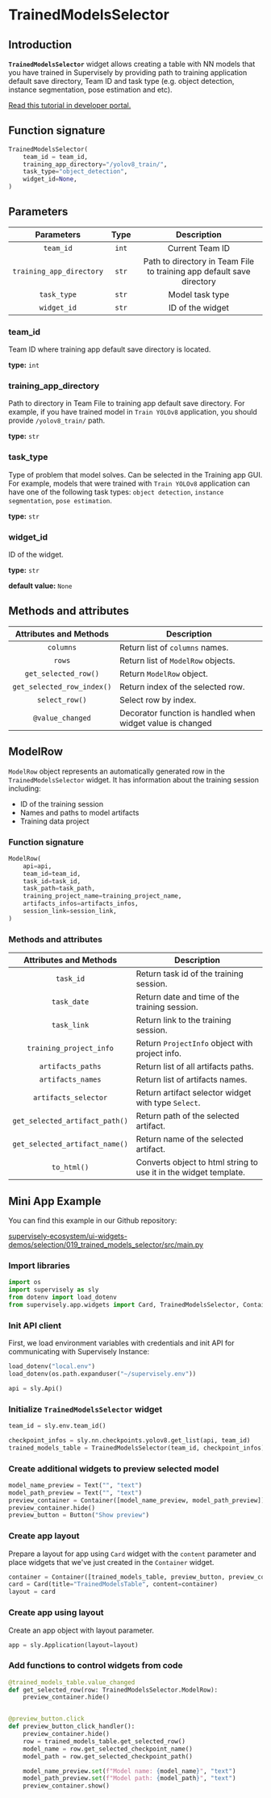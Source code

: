 # TrainedModelsSelector

## Introduction

**`TrainedModelsSelector`** widget allows creating a table with NN models that you have trained in Supervisely by providing path to training application default save directory, Team ID and task type (e.g. object detection, instance segmentation, pose estimation and etc).

[Read this tutorial in developer portal.](https://developer.supervise.ly/app-development/widgets/selectors/trained-models-selector)

## Function signature

```python
TrainedModelsSelector(
    team_id = team_id,
    training_app_directory="/yolov8_train/",
    task_type="object_detection",
    widget_id=None,
)
```

## Parameters

|        Parameters        | Type  |                              Description                              |
| :----------------------: | :---: | :-------------------------------------------------------------------: |
|        `team_id`         | `int` |                            Current Team ID                            |
| `training_app_directory` | `str` | Path to directory in Team File to training app default save directory |
|       `task_type`        | `str` |                            Model task type                            |
|       `widget_id`        | `str` |                           ID of the widget                            |

### team_id

Team ID where training app default save directory is located.

**type:** `int`

### training_app_directory

Path to directory in Team File to training app default save directory. For example, if you have trained model in `Train YOLOv8` application, you should provide `/yolov8_train/` path.

**type:** `str`

### task_type

Type of problem that model solves. Can be selected in the Training app GUI. For example, models that were trained with `Train YOLOv8` application can have one of the following task types: `object detection`, `instance segmentation`, `pose estimation`.

**type:** `str`

### widget_id

ID of the widget.

**type:** `str`

**default value:** `None`

## Methods and attributes

|   Attributes and Methods   | Description                                                |
| :------------------------: | ---------------------------------------------------------- |
|         `columns`          | Return list of `columns` names.                            |
|           `rows`           | Return list of `ModelRow` objects.                         |
|    `get_selected_row()`    | Return `ModelRow` object.                                  |
| `get_selected_row_index()` | Return index of the selected row.                          |
|       `select_row()`       | Select row by index.                                       |
|      `@value_changed`      | Decorator function is handled when widget value is changed |

## ModelRow

`ModelRow` object represents an automatically generated row in the `TrainedModelsSelector` widget. It has information about the training session including:

- ID of the training session
- Names and paths to model artifacts
- Training data project

### Function signature

```python
ModelRow(
    api=api,
    team_id=team_id,
    task_id=task_id,
    task_path=task_path,
    training_project_name=training_project_name,
    artifacts_infos=artifacts_infos,
    session_link=session_link,
)
```

### Methods and attributes

|     Attributes and Methods     | Description                                                      |
| :----------------------------: | ---------------------------------------------------------------- |
|           `task_id`            | Return task id of the training session.                          |
|          `task_date`           | Return date and time of the training session.                    |
|          `task_link`           | Return link to the training session.                             |
|    `training_project_info`     | Return `ProjectInfo` object with project info.                   |
|       `artifacts_paths`        | Return list of all artifacts paths.                              |
|       `artifacts_names`        | Return list of artifacts names.                                  |
|      `artifacts_selector`      | Return artifact selector widget with type `Select`.              |
| `get_selected_artifact_path()` | Return path of the selected artifact.                            |
| `get_selected_artifact_name()` | Return name of the selected artifact.                            |
|          `to_html()`           | Converts object to html string to use it in the widget template. |

## Mini App Example

You can find this example in our Github repository:

[supervisely-ecosystem/ui-widgets-demos/selection/019_trained_models_selector/src/main.py](https://github.com/supervisely-ecosystem/ui-widgets-demos/blob/master/selection/019_trained_models_selector/src/main.py)

### Import libraries

```python
import os
import supervisely as sly
from dotenv import load_dotenv
from supervisely.app.widgets import Card, TrainedModelsSelector, Container, Text, Button
```

### Init API client

First, we load environment variables with credentials and init API for communicating with Supervisely Instance:

```python
load_dotenv("local.env")
load_dotenv(os.path.expanduser("~/supervisely.env"))

api = sly.Api()
```

### Initialize `TrainedModelsSelector` widget

```python
team_id = sly.env.team_id()

checkpoint_infos = sly.nn.checkpoints.yolov8.get_list(api, team_id)
trained_models_table = TrainedModelsSelector(team_id, checkpoint_infos)
```

### Create additional widgets to preview selected model

```python
model_name_preview = Text("", "text")
model_path_preview = Text("", "text")
preview_container = Container([model_name_preview, model_path_preview])
preview_container.hide()
preview_button = Button("Show preview")
```

### Create app layout

Prepare a layout for app using `Card` widget with the `content` parameter and place widgets that we've just created in the `Container` widget.

```python
container = Container([trained_models_table, preview_button, preview_container])
card = Card(title="TrainedModelsTable", content=container)
layout = card
```

### Create app using layout

Create an app object with layout parameter.

```python
app = sly.Application(layout=layout)
```

### Add functions to control widgets from code

```python
@trained_models_table.value_changed
def get_selected_row(row: TrainedModelsSelector.ModelRow):
    preview_container.hide()


@preview_button.click
def preview_button_click_handler():
    preview_container.hide()
    row = trained_models_table.get_selected_row()
    model_name = row.get_selected_checkpoint_name()
    model_path = row.get_selected_checkpoint_path()

    model_name_preview.set(f"Model name: {model_name}", "text")
    model_path_preview.set(f"Model path: {model_path}", "text")
    preview_container.show()
```
